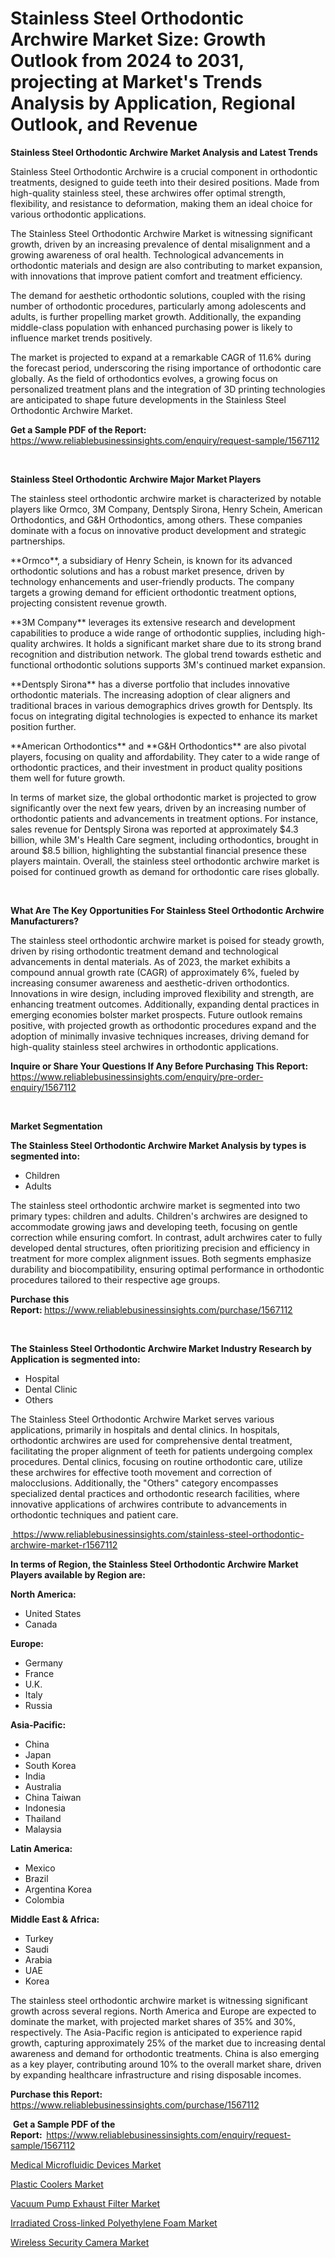 <p><h1>Stainless Steel Orthodontic Archwire Market Size: Growth Outlook from 2024 to 2031, projecting at Market's Trends Analysis by Application, Regional Outlook, and Revenue</h1></p><p><strong>Stainless Steel Orthodontic Archwire Market Analysis and Latest Trends</strong></p>
<p><p>Stainless Steel Orthodontic Archwire is a crucial component in orthodontic treatments, designed to guide teeth into their desired positions. Made from high-quality stainless steel, these archwires offer optimal strength, flexibility, and resistance to deformation, making them an ideal choice for various orthodontic applications.</p><p>The Stainless Steel Orthodontic Archwire Market is witnessing significant growth, driven by an increasing prevalence of dental misalignment and a growing awareness of oral health. Technological advancements in orthodontic materials and design are also contributing to market expansion, with innovations that improve patient comfort and treatment efficiency.</p><p>The demand for aesthetic orthodontic solutions, coupled with the rising number of orthodontic procedures, particularly among adolescents and adults, is further propelling market growth. Additionally, the expanding middle-class population with enhanced purchasing power is likely to influence market trends positively.</p><p>The market is projected to expand at a remarkable CAGR of 11.6% during the forecast period, underscoring the rising importance of orthodontic care globally. As the field of orthodontics evolves, a growing focus on personalized treatment plans and the integration of 3D printing technologies are anticipated to shape future developments in the Stainless Steel Orthodontic Archwire Market.</p></p>
<p><strong>Get a Sample PDF of the Report:&nbsp;</strong> <a href="https://www.reliablebusinessinsights.com/enquiry/request-sample/1567112?utm_campaign=117&utm_medium=2&utm_source=Github&utm_content=ia&utm_term=18102024&utm_id=stainless-steel-orthodontic-archwire">https://www.reliablebusinessinsights.com/enquiry/request-sample/1567112</a></p>
<p>&nbsp;</p>
<p><strong>Stainless Steel Orthodontic Archwire Major Market Players</strong></p>
<p><p>The stainless steel orthodontic archwire market is characterized by notable players like Ormco, 3M Company, Dentsply Sirona, Henry Schein, American Orthodontics, and G&H Orthodontics, among others. These companies dominate with a focus on innovative product development and strategic partnerships.</p><p>**Ormco**, a subsidiary of Henry Schein, is known for its advanced orthodontic solutions and has a robust market presence, driven by technology enhancements and user-friendly products. The company targets a growing demand for efficient orthodontic treatment options, projecting consistent revenue growth.</p><p>**3M Company** leverages its extensive research and development capabilities to produce a wide range of orthodontic supplies, including high-quality archwires. It holds a significant market share due to its strong brand recognition and distribution network. The global trend towards esthetic and functional orthodontic solutions supports 3M's continued market expansion.</p><p>**Dentsply Sirona** has a diverse portfolio that includes innovative orthodontic materials. The increasing adoption of clear aligners and traditional braces in various demographics drives growth for Dentsply. Its focus on integrating digital technologies is expected to enhance its market position further.</p><p>**American Orthodontics** and **G&H Orthodontics** are also pivotal players, focusing on quality and affordability. They cater to a wide range of orthodontic practices, and their investment in product quality positions them well for future growth.</p><p>In terms of market size, the global orthodontic market is projected to grow significantly over the next few years, driven by an increasing number of orthodontic patients and advancements in treatment options. For instance, sales revenue for Dentsply Sirona was reported at approximately $4.3 billion, while 3M's Health Care segment, including orthodontics, brought in around $8.5 billion, highlighting the substantial financial presence these players maintain. Overall, the stainless steel orthodontic archwire market is poised for continued growth as demand for orthodontic care rises globally.</p></p>
<p>&nbsp;</p>
<p><strong>What Are The Key Opportunities For Stainless Steel Orthodontic Archwire Manufacturers?</strong></p>
<p><p>The stainless steel orthodontic archwire market is poised for steady growth, driven by rising orthodontic treatment demand and technological advancements in dental materials. As of 2023, the market exhibits a compound annual growth rate (CAGR) of approximately 6%, fueled by increasing consumer awareness and aesthetic-driven orthodontics. Innovations in wire design, including improved flexibility and strength, are enhancing treatment outcomes. Additionally, expanding dental practices in emerging economies bolster market prospects. Future outlook remains positive, with projected growth as orthodontic procedures expand and the adoption of minimally invasive techniques increases, driving demand for high-quality stainless steel archwires in orthodontic applications.</p></p>
<p><strong>Inquire or Share Your Questions If Any Before Purchasing This Report:</strong> <a href="https://www.reliablebusinessinsights.com/enquiry/pre-order-enquiry/1567112?utm_campaign=117&utm_medium=2&utm_source=Github&utm_content=ia&utm_term=18102024&utm_id=stainless-steel-orthodontic-archwire">https://www.reliablebusinessinsights.com/enquiry/pre-order-enquiry/1567112</a></p>
<p>&nbsp;</p>
<p><strong>Market Segmentation</strong></p>
<p><strong>The Stainless Steel Orthodontic Archwire Market Analysis by types is segmented into:</strong></p>
<p><ul><li>Children</li><li>Adults</li></ul></p>
<p><p>The stainless steel orthodontic archwire market is segmented into two primary types: children and adults. Children's archwires are designed to accommodate growing jaws and developing teeth, focusing on gentle correction while ensuring comfort. In contrast, adult archwires cater to fully developed dental structures, often prioritizing precision and efficiency in treatment for more complex alignment issues. Both segments emphasize durability and biocompatibility, ensuring optimal performance in orthodontic procedures tailored to their respective age groups.</p></p>
<p><strong>Purchase this Report:&nbsp;</strong><a href="https://www.reliablebusinessinsights.com/purchase/1567112?utm_campaign=117&utm_medium=2&utm_source=Github&utm_content=ia&utm_term=18102024&utm_id=stainless-steel-orthodontic-archwire">https://www.reliablebusinessinsights.com/purchase/1567112</a></p>
<p>&nbsp;</p>
<p><strong>The Stainless Steel Orthodontic Archwire Market Industry Research by Application is segmented into:</strong></p>
<p><ul><li>Hospital</li><li>Dental Clinic</li><li>Others</li></ul></p>
<p><p>The Stainless Steel Orthodontic Archwire Market serves various applications, primarily in hospitals and dental clinics. In hospitals, orthodontic archwires are used for comprehensive dental treatment, facilitating the proper alignment of teeth for patients undergoing complex procedures. Dental clinics, focusing on routine orthodontic care, utilize these archwires for effective tooth movement and correction of malocclusions. Additionally, the "Others" category encompasses specialized dental practices and orthodontic research facilities, where innovative applications of archwires contribute to advancements in orthodontic techniques and patient care.</p></p>
<p><a href="https://www.reliablebusinessinsights.com/stainless-steel-orthodontic-archwire-market-r1567112?utm_campaign=117&utm_medium=2&utm_source=Github&utm_content=ia&utm_term=18102024&utm_id=stainless-steel-orthodontic-archwire">&nbsp;https://www.reliablebusinessinsights.com/stainless-steel-orthodontic-archwire-market-r1567112</a></p>
<p><strong>In terms of Region, the Stainless Steel Orthodontic Archwire Market Players available by Region are:</strong></p>
<p>
    <p> <strong> North America: </strong>
        <ul>
            <li>United States</li>
            <li>Canada</li>
        </ul>
        </p> 
    <p> <strong> Europe: </strong>
        <ul>
            <li>Germany</li>
            <li>France</li>
            <li>U.K.</li>
            <li>Italy</li>
            <li>Russia</li>
        </ul>
        </p> 
    <p> <strong> Asia-Pacific: </strong>
        <ul>
            <li>China</li>
            <li>Japan</li>
            <li>South Korea</li>
            <li>India</li>
            <li>Australia</li>
            <li>China Taiwan</li>
            <li>Indonesia</li>
            <li>Thailand</li>
            <li>Malaysia</li>
        </ul>
        </p> 
    <p> <strong> Latin America: </strong>
        <ul>
            <li>Mexico</li>
            <li>Brazil</li>
            <li>Argentina Korea</li>
            <li>Colombia</li>
        </ul>
        </p> 
    <p> <strong> Middle East & Africa: </strong>
        <ul>
            <li>Turkey</li>
            <li>Saudi</li>
            <li>Arabia</li>
            <li>UAE</li>
            <li>Korea</li>
        </ul>
    </p>
    </p>
<p><p>The stainless steel orthodontic archwire market is witnessing significant growth across several regions. North America and Europe are expected to dominate the market, with projected market shares of 35% and 30%, respectively. The Asia-Pacific region is anticipated to experience rapid growth, capturing approximately 25% of the market due to increasing dental awareness and demand for orthodontic treatments. China is also emerging as a key player, contributing around 10% to the overall market share, driven by expanding healthcare infrastructure and rising disposable incomes.</p></p>
<p><strong>Purchase this Report: </strong><a href="https://www.reliablebusinessinsights.com/purchase/1567112?utm_campaign=117&utm_medium=2&utm_source=Github&utm_content=ia&utm_term=18102024&utm_id=stainless-steel-orthodontic-archwire">https://www.reliablebusinessinsights.com/purchase/1567112</a></p>
<p>&nbsp;<strong>Get a Sample PDF of the Report:&nbsp;&nbsp;</strong><a href="https://www.reliablebusinessinsights.com/enquiry/request-sample/1567112?utm_campaign=117&utm_medium=2&utm_source=Github&utm_content=ia&utm_term=18102024&utm_id=stainless-steel-orthodontic-archwire">https://www.reliablebusinessinsights.com/enquiry/request-sample/1567112</a></p>
<p><strong></strong></p>
<p><p><a href="https://github.com/ryanbell8967/Market-Research-Report-List-1/blob/main/medical-microfluidic-devices-market.md?utm_campaign=117&utm_medium=2&utm_source=Github&utm_content=ia&utm_term=18102024&utm_id=stainless-steel-orthodontic-archwire">Medical Microfluidic Devices Market</a></p><p><a href="https://issuu.com/reportprime-2/docs/plastic-coolers-market-size-2030.pp_d93eadd6c10cb2?utm_campaign=117&utm_medium=2&utm_source=Github&utm_content=ia&utm_term=18102024&utm_id=stainless-steel-orthodontic-archwire">Plastic Coolers Market</a></p><p><a href="https://www.linkedin.com/pulse/booming-vacuum-pump-exhaust-filter-market-sector-analysis-5uwnc?utm_campaign=117&utm_medium=2&utm_source=Github&utm_content=ia&utm_term=18102024&utm_id=stainless-steel-orthodontic-archwire">Vacuum Pump Exhaust Filter Market</a></p><p><a href="https://github.com/yoshih12/Market-Research-Report-List-4/blob/main/irradiated-cross-linked-polyethylene-foam-market.md?utm_campaign=117&utm_medium=2&utm_source=Github&utm_content=ia&utm_term=18102024&utm_id=stainless-steel-orthodontic-archwire">Irradiated Cross-linked Polyethylene Foam Market</a></p><p><a href="https://issuu.com/reportprime-2/docs/wireless-security-camera-market-siz_12c63b5434233d?utm_campaign=117&utm_medium=2&utm_source=Github&utm_content=ia&utm_term=18102024&utm_id=stainless-steel-orthodontic-archwire">Wireless Security Camera Market</a></p></p>